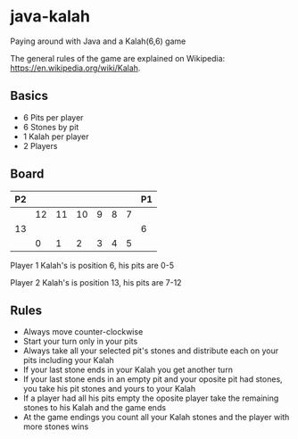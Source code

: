 # java-kalah
Paying around with Java and a Kalah(6,6) game

The general rules of the game are explained on Wikipedia: https://en.wikipedia.org/wiki/Kalah. 

## Basics

- 6 Pits per player
- 6 Stones by pit
- 1 Kalah per player
- 2 Players

## Board

| P2 |    |    |    |    |    |   | P1 |
|----|----|----|----|----|----|---|----|
|    | 12 | 11 | 10 | 9  | 8  | 7 |    |
| 13 |    |    |    |    |    |   |  6 |
|    | 0  |  1 |  2 |  3 |  4 | 5 |    |

Player 1 Kalah's is position 6, his pits are 0-5

Player 2 Kalah's is position 13, his pits are 7-12

## Rules

- Always move counter-clockwise
- Start your turn only in your pits
- Always take all your selected pit's stones and distribute each on your pits including your Kalah
- If your last stone ends in your Kalah you get another turn
- If your last stone ends in an empty pit and your oposite pit had stones, you take his pit stones and yours to your Kalah 
- If a player had all his pits empty the oposite player take the remaining stones to his Kalah and the game ends
- At the game endings you count all your Kalah stones and the player with more stones wins




